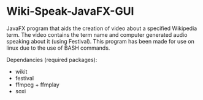# Wiki-Speak-JavaFX-GUI
JavaFX program that aids the creation of video about a specified Wikipedia term. The video contains the term name and computer generated audio speaking about it (using Festival). This program has been made for use on linux due to the use of BASH commands.  

Dependancies (required packages):
- wikit
- festival
- ffmpeg + ffmplay
- soxi
